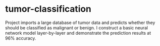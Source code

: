 # tumor-classification
Project imports a large database of tumor data and predicts whether they should be classified as malignant or benign. I construct a basic neural network model layer-by-layer and demonstrate the prediction results at 96% accuracy.
